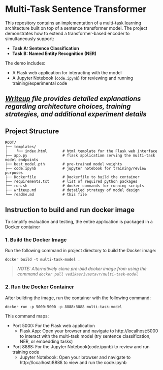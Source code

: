# Multi-Task Sentence Transformer

This repository contains an implementation of a multi-task learning architecture built on top of a sentence transformer model. The project demonstrates how to extend a transformer-based encoder to simultaneously support:

- **Task A: Sentence Classification**
- **Task B: Named Entity Recognition (NER)**

The demo includes:
- A Flask web application for interacting with the model
- A Jupyter Notebook (`code.ipynb`) for reviewing and running training/experimental code


## *[Writeup](writeup.md) file provides detailed explanations regarding architecture choices, training strategies, and additional experiment details*


## Project Structure

```
ROOT/
├── templates/
|    └── index.html       # html template for the Flask web interface
├── app.py                # flask application serving the multi-task model endpoints
├── best_model.pth        # pre-trained model weights
├── code.ipynb            # jupyter notebook for training/review purposes
├── Dockerfile            # Dockerfile to build the container
├── requirements.txt      # list of required python packages
├── run.sh                # docker commands for running scripts
├── writeup.md            # detailed strategy of model design
└── readme.md             # this file

```

## Instruction to build and run docker image

To simplify evaluation and testing, the entire application is packaged in a Docker container

### 1. Build the Docker Image

Run the following command in project directory to build the Docker image:

```
docker build -t multi-task-model .
```
> *NOTE: Alternatively clone pre-bild dcoker image from using the command `docker pull vedikasrivastavr/multi-task-model`*


### 2. Run the Docker Container
After building the image, run the container with the following command:

```
docker run -p 5000:5000 -p 8888:8888 multi-task-model
```


This command maps:
- Port 5000: For the Flask web application
    - Flask App: Open your browser and navigate to http://localhost:5000 to interact with the multi-task model (try sentence classification, NER, or embedding tasks)
- Port 8888: For the Jupyter Notebook(code.ipynb) to review and run training code
    - Jupyter Notebook: Open your browser and navigate to http://localhost:8888 to view and run the code.ipynb